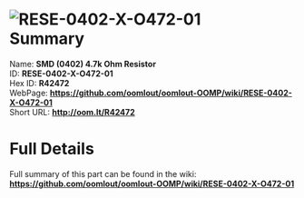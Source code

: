 
![RESE-0402-X-O472-01](https://github.com/oomlout/oomlout-OOMP/blob/master/parts/RESE-0402-X-O472-01/RESE-0402-X-O472-01_420.jpg)   
Summary
=================
  
Name: __SMD (0402) 4.7k Ohm Resistor__    
ID: __RESE-0402-X-O472-01__   
Hex ID: __R42472__   
WebPage: __https://github.com/oomlout/oomlout-OOMP/wiki/RESE-0402-X-O472-01__   
Short URL: __http://oom.lt/R42472__   

Full Details
==========================
Full summary of this part can be found in the wiki:   
__https://github.com/oomlout/oomlout-OOMP/wiki/RESE-0402-X-O472-01__    

